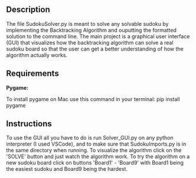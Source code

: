 ## Description

The file SudokuSolver.py is meant to solve any solvable sudoku by implementing the Backtracking Algorithm and ouputting the formatted solution to the command line. The main project is a graphical user interface (GUI) that visualizes how the backtracking algorithm can solve a real sudoku board so that the user can get a better understanding of how the algorithm actually works.


## Requirements

__Pygame:__
 
To install pygame on Mac use this command in your terminal: pip install pygame

## Instructions
To use the GUI all you have to do is run Solver_GUI.py on any python interpreter (I used VSCode), and to make sure that SudokuImports.py is in the same directory when running. To visualize the algorithm click on the 'SOLVE' button and just watch the algorithm work. To try the algorithm on a new sudoku board click on buttons 'Board1' - 'Board9' with Board1 being the easiest sudoku and Board9 being the hardest.
